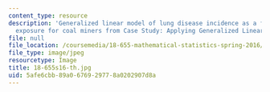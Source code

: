 ```yaml
---
content_type: resource
description: 'Generalized linear model of lung disease incidence as a function of
  exposure for coal miners from Case Study: Applying Generalized Linear Models.'
file: null
file_location: /coursemedia/18-655-mathematical-statistics-spring-2016/5afe6cbb89a0676929778a0202907d8a_18-655s16-th.jpg
file_type: image/jpeg
resourcetype: Image
title: 18-655s16-th.jpg
uid: 5afe6cbb-89a0-6769-2977-8a0202907d8a
---
```

